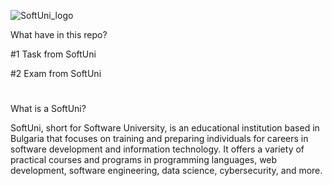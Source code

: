 ![SoftUni_logo](https://github.com/Bigbosa/SoftUni_Basic_january_2023/assets/122636579/162da3a7-f94e-4598-aee5-8e2a595181ca)

What have in this repo?

#1 Task from SoftUni

#2 Exam from SoftUni
#
What is a SoftUni?

SoftUni, short for Software University, is an educational institution based in Bulgaria that focuses on training and preparing individuals for careers in software development and information technology. It offers a variety of practical courses and programs in programming languages, web development, software engineering, data science, cybersecurity, and more.
